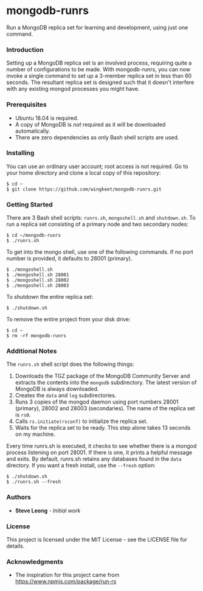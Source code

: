 # mongodb-runrs
Run a MongoDB replica set for learning and development, using just one command.

### Introduction
Setting up a MongoDB replica set is an involved process, requiring quite a number of configurations to be made. With mongodb-runrs, you can now invoke a single command to set up a 3-member replica set in less than 60 seconds. The resultant replica set is designed such that it doesn't interfere with any existing mongod processes you might have.

### Prerequisites
- Ubuntu 18.04 is required.
- A copy of MongoDB is *not* required as it will be downloaded automatically.
- There are zero dependencies as only Bash shell scripts are used.

### Installing
You can use an ordinary user account; root access is not required. Go to your home directory and clone a local copy of this repository:
```
$ cd ~
$ git clone https://github.com/wingkeet/mongodb-runrs.git
```

### Getting Started
There are 3 Bash shell scripts: `runrs.sh`, `mongoshell.sh` and `shutdown.sh`.
To run a replica set consisting of a primary node and two secondary nodes:
```
$ cd ~/mongodb-runrs
$ ./runrs.sh
```

To get into the mongo shell, use one of the following commands. If no port number is provided, it defaults to 28001 (primary).
```
$ ./mongoshell.sh
$ ./mongoshell.sh 28001
$ ./mongoshell.sh 28002
$ ./mongoshell.sh 28003
```

To shutdown the entire replica set:
```
$ ./shutdown.sh
```

To remove the entire project from your disk drive:
```
$ cd ~
$ rm -rf mongodb-runrs
```

### Additional Notes
The `runrs.sh` shell script does the following things:
1. Downloads the TGZ package of the MongoDB Community Server and extracts the contents into the `mongodb` subdirectory. The latest version of MongoDB is always downloaded.
2. Creates the `data` and `log` subdirectories.
3. Runs 3 copies of the mongod daemon using port numbers 28001 (primary), 28002 and 28003 (secondaries). The name of the replica set is `rs0`.
4. Calls `rs.initiate(rsconf)` to initialize the replica set.
5. Waits for the replica set to be ready. This step alone takes 13 seconds on my machine.

Every time runrs.sh is executed, it checks to see whether there is a mongod process listening on port 28001.
If there is one, it prints a helpful message and exits.
By default, runrs.sh retains any databases found in the `data` directory.
If you want a fresh install, use the `--fresh` option:
```
$ ./shutdown.sh
$ ./runrs.sh --fresh
```

### Authors
* **Steve Leong** - *Initial work*

### License
This project is licensed under the MIT License - see the LICENSE file for details.

### Acknowledgments
* The inspiration for this project came from https://www.npmjs.com/package/run-rs
